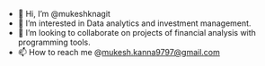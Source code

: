 - 👋 Hi, I’m @mukeshknagit
- 👀 I’m interested in Data analytics and investment management.
- 💞️ I’m looking to collaborate on projects of financial analysis with programming tools.
- 📫 How to reach me @mukesh.kanna9797@gmail.com
